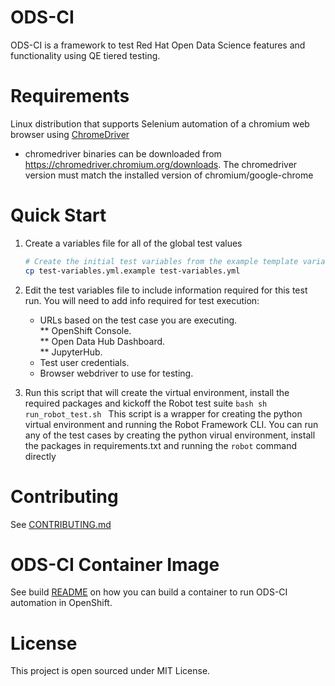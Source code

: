 # ODS-CI

ODS-CI is a framework to test Red Hat Open Data Science features and functionality
using QE tiered testing.

# Requirements
  Linux distribution that supports Selenium automation of a chromium web browser using [ChromeDriver](https://chromedriver.chromium.org)
  * chromedriver binaries can be downloaded from https://chromedriver.chromium.org/downloads. The chromedriver version must match the installed version of chromium/google-chrome

# Quick Start
  1. Create a variables file for all of the global test values
     ```bash
     # Create the initial test variables from the example template variables file
     cp test-variables.yml.example test-variables.yml
     ```

  1. Edit the test variables file to include information required for this test run.
     You will need to add info required for test execution:

     * URLs based on the test case you are executing.<br>
        ** OpenShift Console.<br>
        ** Open Data Hub Dashboard.<br>
        ** JupyterHub.<br>
     * Test user credentials.
     * Browser webdriver to use for testing.


  1. Run this script that will create the virtual environment, install the required packages and kickoff the Robot test suite
    ```bash
    sh run_robot_test.sh
    ```
    This script is a wrapper for creating the python virtual environment and running the Robot Framework CLI.  You can run any of the test cases by creating the python virual environment, install the packages in requirements.txt and running the `robot` command directly

# Contributing

See [CONTRIBUTING.md](./CONTRIBUTING.md)

# ODS-CI Container Image
See build [README](build/README.md) on how you can build a container to run ODS-CI automation in OpenShift.

# License
This project is open sourced under MIT License.
